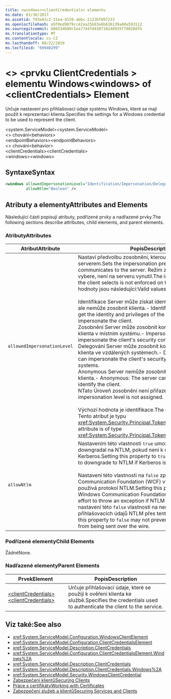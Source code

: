 ```yaml
---
title: <windows><clientCredentials> elementu
ms.date: 03/30/2017
ms.assetid: 793e41c2-31ea-4159-abbc-2123bf097233
ms.openlocfilehash: e9f0ed9879cc42ea25b83e6b626139a40a593112
ms.sourcegitcommit: 68653db98c5ea7744fd438710248935f70020dfb
ms.translationtype: MT
ms.contentlocale: cs-CZ
ms.lasthandoff: 08/22/2019
ms.locfileid: "69940299"
---
```

# <a name="windows-of-clientcredentials-element"></a><span data-ttu-id="438bc-102">\<> \<prvku ClientCredentials > elementu Windows</span><span class="sxs-lookup"><span data-stu-id="438bc-102">\<windows> of \<clientCredentials> Element</span></span>
<span data-ttu-id="438bc-103">Určuje nastavení pro přihlašovací údaje systému Windows, které se mají použít k reprezentaci klienta.</span><span class="sxs-lookup"><span data-stu-id="438bc-103">Specifies the settings for a Windows credential to be used to represent the client.</span></span>  
  
 <span data-ttu-id="438bc-104">\<system.ServiceModel></span><span class="sxs-lookup"><span data-stu-id="438bc-104">\<system.ServiceModel></span></span>  
<span data-ttu-id="438bc-105">\<> chování</span><span class="sxs-lookup"><span data-stu-id="438bc-105">\<behaviors></span></span>  
<span data-ttu-id="438bc-106">\<endpointBehaviors></span><span class="sxs-lookup"><span data-stu-id="438bc-106">\<endpointBehaviors></span></span>  
<span data-ttu-id="438bc-107">\<> chování</span><span class="sxs-lookup"><span data-stu-id="438bc-107">\<behavior></span></span>  
<span data-ttu-id="438bc-108">\<clientCredentials></span><span class="sxs-lookup"><span data-stu-id="438bc-108">\<clientCredentials></span></span>  
<span data-ttu-id="438bc-109">\<windows></span><span class="sxs-lookup"><span data-stu-id="438bc-109">\<windows></span></span>  
  
## <a name="syntax"></a><span data-ttu-id="438bc-110">Syntaxe</span><span class="sxs-lookup"><span data-stu-id="438bc-110">Syntax</span></span>  
  
```xml  
<windows allowedImpersonationLevel="Identification/Impersonation/Delegation/Anonymous/None"
         allowNtlm="Boolean" />
```  
  
## <a name="attributes-and-elements"></a><span data-ttu-id="438bc-111">Atributy a elementy</span><span class="sxs-lookup"><span data-stu-id="438bc-111">Attributes and Elements</span></span>  
 <span data-ttu-id="438bc-112">Následující části popisují atributy, podřízené prvky a nadřazené prvky.</span><span class="sxs-lookup"><span data-stu-id="438bc-112">The following sections describe attributes, child elements, and parent elements.</span></span>  
  
### <a name="attributes"></a><span data-ttu-id="438bc-113">Atributy</span><span class="sxs-lookup"><span data-stu-id="438bc-113">Attributes</span></span>  
  
|<span data-ttu-id="438bc-114">Atribut</span><span class="sxs-lookup"><span data-stu-id="438bc-114">Attribute</span></span>|<span data-ttu-id="438bc-115">Popis</span><span class="sxs-lookup"><span data-stu-id="438bc-115">Description</span></span>|  
|---------------|-----------------|  
|`allowedImpersonationLevel`|<span data-ttu-id="438bc-116">Nastaví předvolbu zosobnění, kterou klient komunikuje se serverem.</span><span class="sxs-lookup"><span data-stu-id="438bc-116">Sets the impersonation preference that the client communicates to the server.</span></span> <span data-ttu-id="438bc-117">Režim zosobnění, který klient vybere, není na serveru vynutil.</span><span class="sxs-lookup"><span data-stu-id="438bc-117">The impersonation mode that the client selects is not enforced on the server.</span></span> <span data-ttu-id="438bc-118">Platné hodnoty jsou následující:</span><span class="sxs-lookup"><span data-stu-id="438bc-118">Valid values include the following:</span></span><br /><br /> <span data-ttu-id="438bc-119">Identifikace Server může získat identitu a oprávnění klienta, ale nemůže zosobnit klienta.</span><span class="sxs-lookup"><span data-stu-id="438bc-119">-   Identification: The server can get the identity and privileges of the client, but cannot impersonate the client.</span></span><br /><span data-ttu-id="438bc-120">Zosobnění Server může zosobnit kontext zabezpečení klienta v místním systému.</span><span class="sxs-lookup"><span data-stu-id="438bc-120">-   Impersonation: The server can impersonate the client's security context on the local system.</span></span><br /><span data-ttu-id="438bc-121">Delegování Server může zosobnit kontext zabezpečení klienta ve vzdálených systémech.</span><span class="sxs-lookup"><span data-stu-id="438bc-121">-   Delegation: The server can impersonate the client's security context on remote systems.</span></span><br /><span data-ttu-id="438bc-122">Anonymous Server nemůže zosobnit nebo identifikovat klienta.</span><span class="sxs-lookup"><span data-stu-id="438bc-122">-   Anonymous: The server cannot impersonate or identify the client.</span></span><br /><span data-ttu-id="438bc-123">NTato Úroveň zosobnění není přiřazena.</span><span class="sxs-lookup"><span data-stu-id="438bc-123">-   None: An impersonation level is not assigned.</span></span><br /><br /> <span data-ttu-id="438bc-124">Výchozí hodnota je identifikace.</span><span class="sxs-lookup"><span data-stu-id="438bc-124">The default is Identification.</span></span> <span data-ttu-id="438bc-125">Tento atribut je typu <xref:System.Security.Principal.TokenImpersonationLevel>.</span><span class="sxs-lookup"><span data-stu-id="438bc-125">This attribute is of type <xref:System.Security.Principal.TokenImpersonationLevel>.</span></span>|  
|`allowNtlm`|<span data-ttu-id="438bc-126">Nastavením této vlastnosti `true` umožníte, aby se ověřování downgradal na NTLM, pokud není k dispozici protokol Kerberos.</span><span class="sxs-lookup"><span data-stu-id="438bc-126">Setting this property to `true` allows authentication to downgrade to NTLM if Kerberos is not available.</span></span><br /><br /> <span data-ttu-id="438bc-127">Nastavení této vlastnosti na `false` způsobí, že Windows Communication Foundation (WCF) vyvolá výjimku, pokud se používá protokol NTLM.</span><span class="sxs-lookup"><span data-stu-id="438bc-127">Setting this property to `false` causes Windows Communication Foundation (WCF) to make a best-effort to throw an exception if NTLM is used.</span></span> <span data-ttu-id="438bc-128">Všimněte si, že nastavení této `false` vlastnosti na nemusí bránit v posílání přihlašovacích údajů NTLM přes tento kabel.</span><span class="sxs-lookup"><span data-stu-id="438bc-128">Note that setting this property to `false` may not prevent NTLM credentials from being sent over the wire.</span></span>|  
  
### <a name="child-elements"></a><span data-ttu-id="438bc-129">Podřízené elementy</span><span class="sxs-lookup"><span data-stu-id="438bc-129">Child Elements</span></span>  
 <span data-ttu-id="438bc-130">Žádné</span><span class="sxs-lookup"><span data-stu-id="438bc-130">None.</span></span>  
  
### <a name="parent-elements"></a><span data-ttu-id="438bc-131">Nadřazené elementy</span><span class="sxs-lookup"><span data-stu-id="438bc-131">Parent Elements</span></span>  
  
|<span data-ttu-id="438bc-132">Prvek</span><span class="sxs-lookup"><span data-stu-id="438bc-132">Element</span></span>|<span data-ttu-id="438bc-133">Popis</span><span class="sxs-lookup"><span data-stu-id="438bc-133">Description</span></span>|  
|-------------|-----------------|  
|[<span data-ttu-id="438bc-134">\<clientCredentials></span><span class="sxs-lookup"><span data-stu-id="438bc-134">\<clientCredentials></span></span>](clientcredentials.md)|<span data-ttu-id="438bc-135">Určuje přihlašovací údaje, které se použijí k ověření klienta ke službě.</span><span class="sxs-lookup"><span data-stu-id="438bc-135">Specifies the credentials used to authenticate the client to the service.</span></span>|  
  
## <a name="see-also"></a><span data-ttu-id="438bc-136">Viz také:</span><span class="sxs-lookup"><span data-stu-id="438bc-136">See also</span></span>

- <xref:System.ServiceModel.Configuration.WindowsClientElement>
- <xref:System.ServiceModel.Configuration.ClientCredentialsElement>
- <xref:System.ServiceModel.Description.ClientCredentials>
- <xref:System.ServiceModel.Configuration.ClientCredentialsElement.Windows%2A>
- <xref:System.ServiceModel.Description.ClientCredentials>
- <xref:System.ServiceModel.Description.ClientCredentials.Windows%2A>
- <xref:System.ServiceModel.Security.WindowsClientCredential>
- [<span data-ttu-id="438bc-137">Zabezpečení klientů</span><span class="sxs-lookup"><span data-stu-id="438bc-137">Securing Clients</span></span>](../../../wcf/securing-clients.md)
- [<span data-ttu-id="438bc-138">Práce s certifikáty</span><span class="sxs-lookup"><span data-stu-id="438bc-138">Working with Certificates</span></span>](../../../wcf/feature-details/working-with-certificates.md)
- [<span data-ttu-id="438bc-139">Zabezpečení služeb a klientů</span><span class="sxs-lookup"><span data-stu-id="438bc-139">Securing Services and Clients</span></span>](../../../wcf/feature-details/securing-services-and-clients.md)
